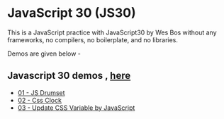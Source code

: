 # JavaScript 30 (JS30)

This is a JavaScript practice with JavaScript30 by Wes Bos
without any frameworks,
no compilers, no boilerplate, and no libraries.

Demos are given below -

## Javascript 30 demos , [here](https://github.com/shamgurav96/JS30/)

-    [01 - JS Drumset](https://shamgurav96.github.io/JS30/01-JS-Drumset/index.html)
-    [02 - Css Clock](https://shamgurav96.github.io/JS30/02-JS-Css-Clock/index.html)
-    [03 - Update CSS Variable by JavaScript](https://shamgurav96.github.io/JS30/02-JS-CssVariable/index.html)
